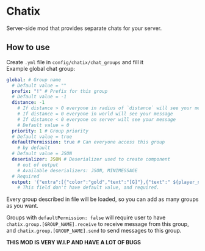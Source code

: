 # Chatix
Server-side mod that provides separate chats for your server.

## How to use
Create `.yml` file in `config/chatix/chat_groups` and fill it\
Example global chat group:
```yaml
global: # Group name
  # Default value = ""
  prefix: "!" # Prefix for this group
  # Default value = -1
  distance: -1
    # If distance > 0 everyone in radius of `distance` will see your message
    # If distance = 0 everyone in world will see your message
    # If distance < 0 everyone on server will see your message
    # Default value = 0
  priority: 1 # Group priority
  # Default value = true
  defaultPermission: true # Can everyone access this group
    # by default
  # Default value = JSON
  deserializer: JSON # Deserializer used to create component
    # out of output
    # Available deserializers: JSON, MINIMESSAGE
  # Required
  output: '{"extra":[{"color":"gold","text":"[G]"},{"text":" ${player_name}: ${message}"}],"text":""}'
    # This field don't have default value, and required.
```
Every group described in file will be loaded, so you can add as many groups as you want.

Groups with `defaultPermission: false` will require user to have `chatix.group.[GROUP_NAME].receive` to receive message from this group, and `chatix.group.[GROUP_NAME].send` to send messages to this group.

**THIS MOD IS VERY W.I.P AND HAVE A LOT OF BUGS**